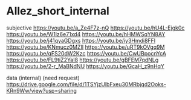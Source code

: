 # Allez_short_internal

subjective
https://youtu.be/a_Ze4F7z-nQ
https://youtu.be/hU4L-Ejgk0c
https://youtu.be/W1lz6e71xd4
https://youtu.be/hHMWSqYN8AY
https://youtu.be/j41qyaGDgxs
https://youtu.be/iy3Hmdi8FFI
https://youtu.be/KNmucz0MZII
https://youtu.be/uRT9kOVgq9M
https://youtu.be/qFS20dW2Kzc
https://youtu.be/CwUBpocnYcA
https://youtu.be/FL9tiZ2YaI8
https://youtu.be/gBFEM7qdNLg
https://youtu.be/2-r_MaBNdNU
https://youtu.be/GcaH_z9nHqY

data (internal) (need request)
https://drive.google.com/file/d/1TSYjzUlbFxeu30MRbjqd2Ooks-KRn9Ww/view?usp=sharing



